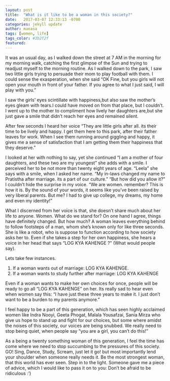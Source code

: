 ```yaml
---
layout: post
title:  "What is it like to be a woman in this society?"
date:   2017-03-07 12:33:13 -0700
categories: jekyll update
author: manasa
tags: [women, life]
tags_color: #3b2f2f
featured:
---
```


It was an usual day, as I walked down the street at 7 AM in the morning for my morning walk, catching the first glimpse of the Sun and trying to readjust myself to the morning routine. As I walked down to the park, I saw two little girls trying to persuade their mom to play football with them. I could sense the exasperation, when she said “OK Fine, but you girls will not open your mouth in front of your father. If you agree to what I just said, I will play with you.”

I saw the girls’ eyes scintillate with happiness,but also saw the mother’s eyes gleam with tears.I could have moved on from that place, but I couldn’t. I went up to the mother to compliment how lively her daughters are,but she just gave a smile that didn’t reach her eyes and remained silent.

After few seconds I heard her voice “They are little girls after all. its their time to be lively and happy. I get them here to this park, after their father leaves for work. When I see them running around giggling and happy, it gives me a sense of satisfaction that I am getting them their happiness that they deserve.”

I looked at her with nothing to say, yet she continued “I am a mother of four daughters, and these two are my youngest” she adds with a smile. I perceived her to be not more than twenty eight years of age. “Leela” she says with a smile, when I asked her name.
“My in-laws changed my name to Pratistha after marriage. its a part of our culture.”
“But how did you allow it?” I couldn’t hide the surprise in my voice.
“We are women. remember? This is how it is. By the sound of your words, it seems like you’ve been raised by very liberal parents. But me? I had to give up college, my dreams, my home and even my identity!”

What I discerned from her voice is that, she doesn’t share much about her life to anyone.
Women.
What do we stand for?
On one hand I agree, things have definitely changed. But how much?
A woman leaves everything behind to follow footsteps of a man, whom she’s known only for like three seconds. She is  like a robot, who is suppose to function according to how society asks her to. Even if she takes a step for her own happiness, she hears a voice in her head that says “LOG KYA KAHENGE ?” (What would people say).

Lets take few instances.
1. If a woman wants out of marriage: LOG KYA KAHENGE.
2. If a woman wants to study further after marriage: LOG KYA KAHENGE

Even if a woman wants to make her own choices for once, people will be ready to go all “LOG KYA KAHENGE” on her. Its really sad to hear even when women say this:
“I have just these three years to make it. I just don’t want to be a burden to my parents anymore.”

I feel happy to be a part of this generation, which has seen highly acclaimed women like Indra Nooyi, Geeta Phogat, Malala Yousafzai, Sania Mirza who give us hope to stand up and fight for our choices, but some where amidst the noises of this society, our voices are being snubbed. We really need to stop being quiet, when people say “you are a girl, you can’t do this!”

As a being a twenty something woman of this generation, I feel the time has come where we need to stop succumbing to the pressures of this society. GO! Sing, Dance, Study, Scream, just let it go! but most importantly lend your shoulder when someone really needs it. Be the most strongest woman, that this world has ever seen. Step in to the light.
Someone gave me a piece of advice, which I would like to pass it on to you: Don’t be afraid to be ridiculous :’)